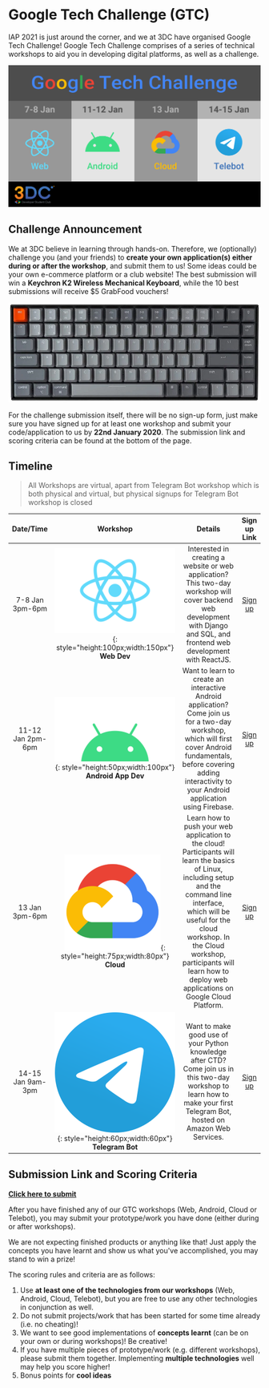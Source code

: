 # Google Tech Challenge (GTC)

IAP 2021 is just around the corner, and we at 3DC have organised Google Tech Challenge! Google Tech Challenge comprises of a series of technical workshops to aid you in developing digital platforms, as well as a challenge.

![](imgs/gtc/gtc_poster-dark.png)

## Challenge Announcement

We at 3DC believe in learning through hands-on. Therefore, we (optionally) challenge you (and your friends) to **create your own application(s) either during or after the workshop**, and submit them to us! Some ideas could be your own e-commerce platform or a club website! The best submission will win a **Keychron K2 Wireless Mechanical Keyboard**, while the 10 best submissions will receive $5 GrabFood vouchers!

![](imgs/gtc/keychron.webp)

For the challenge submission itself, there will be no sign-up form, just make sure you have signed up for at least one workshop and submit your code/application to us by **22nd January 2020**. The submission link and scoring criteria can be found at the bottom of the page.

## Timeline

> All Workshops are virtual, apart from Telegram Bot workshop which is both physical and virtual, but physical signups for Telegram Bot workshop is closed

| Date/Time | Workshop | Details | Sign up Link |
| :---: | :---: | :---: | :---: |
| 7-8 Jan  3pm-6pm | ![](imgs/gtc/react.svg){: style="height:100px;width:150px"} <br /> **Web Dev** | Interested in creating a website or web application? This two-day workshop will cover backend web development with Django and SQL, and frontend web development with ReactJS. | [Sign up](https://forms.office.com/Pages/ResponsePage.aspx?id=drd2NJDpck-5UGJImDFiPSN9tQp8RElEvCq3pubo2pdURENRWkUxMVMwNVpGUDBRNDNGN09WNjBXMi4u) |
| 11-12 Jan  2pm-6pm | ![](imgs/gtc/Android_symbol_green_RGB.png){: style="height:50px;width:100px"} <br /> **Android App Dev** | Want to learn to create an interactive Android application? Come join us for a two-day workshop, which will first cover Android fundamentals, before covering adding interactivity to your Android application using Firebase. | [Sign up](https://forms.office.com/Pages/ResponsePage.aspx?id=drd2NJDpck-5UGJImDFiPT7laIF8QHhDuji50dJ_xY1UQkVVOFhLMk85WVkyQU1OUVdMUThQUDI2SS4u) |
| 13 Jan  3pm-6pm | ![](imgs/gtc/gcp-icon.png){: style="height:75px;width:80px"} <br /> **Cloud** | Learn how to push your web application to the cloud! Participants will learn the basics of Linux, including setup and the command line interface, which will be useful for the cloud workshop. In the Cloud workshop, participants will learn how to deploy web applications on Google Cloud Platform. | [Sign up](https://forms.office.com/Pages/ResponsePage.aspx?id=drd2NJDpck-5UGJImDFiPRmrIW0F2VFOgW3l54l7-mNUQkZQTFRGRDI5R0FIWk9RWktDVTFKRjU3Ui4u) |
| 14-15 Jan  9am-3pm | ![](imgs/gtc/Telegram_2019_Logo.svg){: style="height:60px;width:60px"} <br /> **Telegram Bot** | Want to make good use of your Python knowledge after CTD? Come join us in this two-day workshop to learn how to make your first Telegram Bot, hosted on Amazon Web Services. | [Sign up](https://forms.office.com/Pages/ResponsePage.aspx?id=drd2NJDpck-5UGJImDFiPTj-KVY44cREncNQquGkVYZUNktXODRMVU5KV01ZVUIxUlJGVUZJUEI4Ti4u) |


## Submission Link and Scoring Criteria

[**Click here to submit**](https://forms.office.com/Pages/ResponsePage.aspx?id=drd2NJDpck-5UGJImDFiPT7laIF8QHhDuji50dJ_xY1UQVFDS1hUSlMwNVk0WjUxT1RSTDlHNFJMUC4u)

After you have finished any of our GTC workshops (Web, Android, Cloud or Telebot), you may submit your prototype/work you have done (either during or after workshops).

We are not expecting finished products or anything like that! Just apply the concepts you have learnt and show us what you've accomplished, you may stand to win a prize!

The scoring rules and criteria are as follows:

1. Use **at least one of the technologies from our workshops** (Web, Android, Cloud, Telebot), but you are free to use any other technologies in conjunction as well.
2. Do not submit projects/work that has been started for some time already (i.e. no cheating)!
3. We want to see good implementations of **concepts learnt** (can be on your own or during workshops)! Be creative!
4. If you have multiple pieces of prototype/work (e.g. different workshops), please submit them together. Implementing **multiple technologies** well may help you score higher!
5. Bonus points for **cool ideas**